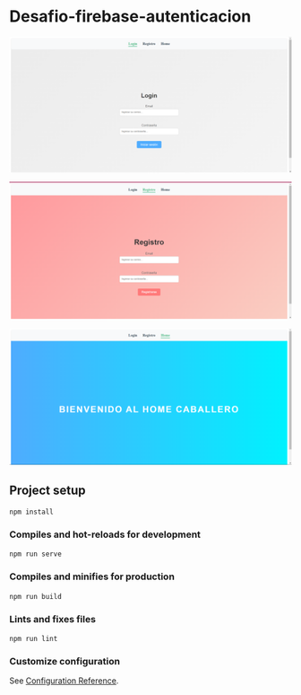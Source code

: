 # Desafio-firebase-autenticacion

![alt](./public/Captura%20de%20pantalla%202024-08-01%20161711.png)

![alt](./public/Captura%20de%20pantalla%202024-08-01%20161740.png)

![alt](./public/Captura%20de%20pantalla%202024-08-01%20161805.png)






## Project setup
```
npm install
```

### Compiles and hot-reloads for development
```
npm run serve
```

### Compiles and minifies for production
```
npm run build
```

### Lints and fixes files
```
npm run lint
```

### Customize configuration
See [Configuration Reference](https://cli.vuejs.org/config/).
